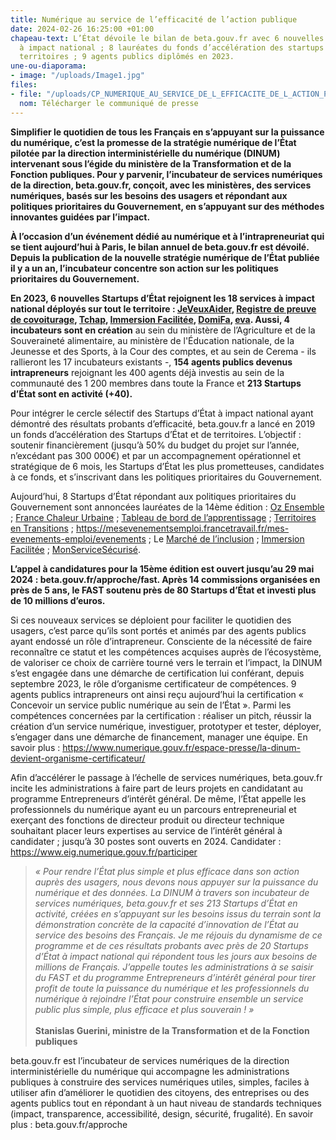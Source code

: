 ```yaml
---
title: Numérique au service de l’efficacité de l’action publique
date: 2024-02-26 16:25:00 +01:00
chapeau-text: L’État dévoile le bilan de beta.gouv.fr avec 6 nouvelles startups d’état
  à impact national ; 8 lauréates du fonds d’accélération des startups d’état et de
  territoires ; 9 agents publics diplômés en 2023.
une-ou-diaporama:
- image: "/uploads/Image1.jpg"
files:
- file: "/uploads/CP_NUMERIQUE_AU_SERVICE_DE_L_EFFICACITE_DE_L_ACTION_PUBLIQUE_BILAN_BETA.GOUV.FR.pdf"
  nom: Télécharger le communiqué de presse
---
```


**Simplifier le quotidien de tous les Français en s’appuyant sur la puissance du numérique, c’est la promesse de la stratégie numérique de l’État pilotée par la direction interministérielle du numérique (DINUM) intervenant sous l’égide du ministère de la Transformation et de la Fonction publiques. Pour y parvenir, l’incubateur de services numériques de la direction, beta.gouv.fr, conçoit, avec les ministères, des services numériques, basés sur les besoins des usagers et répondant aux politiques prioritaires du Gouvernement, en s’appuyant sur des méthodes innovantes guidées par l’impact.**

**À l’occasion d’un événement dédié au numérique et à l’intrapreneuriat qui se tient aujourd’hui à Paris, le bilan annuel de beta.gouv.fr est dévoilé. Depuis la publication de la nouvelle stratégie numérique de l’État publiée il y a un an, l’incubateur concentre son action sur les politiques prioritaires du Gouvernement.**

**En 2023, 6 nouvelles Startups d’État rejoignent les 18 services à impact national déployés sur tout le territoire : [JeVeuxAider](https://beta.gouv.fr/startups/jeveuxaider.html), [Registre de preuve de covoiturage](https://covoiturage.beta.gouv.fr/), [Tchap](https://beta.gouv.fr/startups/tchap.html), [Immersion Facilitée](https://immersion-facile.beta.gouv.fr/), [DomiFa](https://beta.gouv.fr/startups/domifa.html), [eva](https://eva.beta.gouv.fr/).
Aussi, 4 incubateurs sont en création** au sein du ministère de l’Agriculture et de la Souveraineté alimentaire, au ministère de l'Éducation nationale, de la Jeunesse et des Sports, à la Cour des comptes, et au sein de Cerema - ils rallieront les 17 incubateurs existants -, **154 agents publics devenus intrapreneurs** rejoignant les 400 agents déjà investis au sein de la communauté des 1 200 membres dans toute la France et **213 Startups d’État sont en activité (\+40).**

Pour intégrer le cercle sélectif des Startups d’État à impact national ayant démontré des résultats probants d’efficacité, beta.gouv.fr a lancé en 2019 un fonds d’accélération des Startups d’État et de territoires. L’objectif : soutenir financièrement (jusqu’à 50% du budget du projet sur l’année, n’excédant pas 300 000€) et par un accompagnement opérationnel et stratégique de 6 mois, les Startups d’État les plus prometteuses, candidates à ce fonds, et s’inscrivant dans les politiques prioritaires du Gouvernement.

Aujourd’hui, 8 Startups d’État répondant aux politiques prioritaires du Gouvernement sont annoncées lauréates de la 14ème édition : [Oz Ensemble](https://ozensemble.fabrique.social.gouv.fr/) ; [France Chaleur Urbaine](https://france-chaleur-urbaine.beta.gouv.fr/) ; [Tableau de bord de l’apprentissage](https://cfas.apprentissage.beta.gouv.fr/) ; [Territoires en Transitions](https://www.territoiresentransitions.fr/) ; https://mesevenementsemploi.francetravail.fr/mes-evenements-emploi/evenements ; Le [Marché de l’inclusion](https://lemarche.inclusion.beta.gouv.fr/) ; [Immersion Facilitée](https://immersion-facile.beta.gouv.fr/) ; [MonServiceSécurisé](https://www.monservicesecurise.ssi.gouv.fr/).

**L’appel à candidatures pour la 15ème édition est ouvert jusqu’au 29 mai 2024 : beta.gouv.fr/approche/fast. Après 14 commissions organisées en près de 5 ans, le FAST soutenu près de 80 Startups d’État et investi plus de 10 millions d’euros.**

Si ces nouveaux services se déploient pour faciliter le quotidien des usagers, c’est parce qu’ils sont portés et animés par des agents publics ayant endossé un rôle d’intrapreneur. Consciente de la nécessité de faire reconnaître ce statut et les compétences acquises auprès de l’écosystème, de valoriser ce choix de carrière tourné vers le terrain et l’impact, la DINUM s’est engagée dans une démarche de certification lui conférant, depuis septembre 2023, le rôle d’organisme certificateur de compétences. 9 agents publics intrapreneurs ont ainsi reçu aujourd’hui la certification « Concevoir un service public numérique au sein de l’État ». Parmi les compétences concernées par la certification : réaliser un pitch, réussir la création d’un service numérique, investiguer, prototyper et tester, déployer, s’engager dans une démarche de financement, manager une équipe. En savoir plus : https://www.numerique.gouv.fr/espace-presse/la-dinum-devient-organisme-certificateur/

Afin d’accélérer le passage à l’échelle de services numériques, beta.gouv.fr incite les administrations à faire part de leurs projets en candidatant au programme Entrepreneurs d’intérêt général. De même, l’État appelle les professionnels du numérique ayant eu un parcours entrepreneurial et exerçant des fonctions de directeur produit ou directeur technique souhaitant placer leurs expertises au service de l’intérêt général à candidater ; jusqu’à 30 postes sont ouverts en 2024.
Candidater : https://www.eig.numerique.gouv.fr/participer

> *« Pour rendre l’État plus simple et plus efficace dans son action auprès des usagers, nous devons nous appuyer sur la puissance du numérique et des données. La DINUM à travers son incubateur de services numériques, beta.gouv.fr et ses 213 Startups d’État en activité, créées en s’appuyant sur les besoins issus du terrain sont la démonstration concrète de la capacité d’innovation de l’État au service des besoins des Français. Je me réjouis du dynamisme de ce programme et de ces résultats probants avec près de 20 Startups d’État à impact national qui répondent tous les jours aux besoins de millions de Français. J’appelle toutes les administrations à se saisir du FAST et du programme Entrepreneurs d’intérêt général pour tirer profit de toute la puissance du numérique et les professionnels du numérique à rejoindre l’État pour construire ensemble un service public plus simple, plus efficace et plus souverain ! »*
> <br>
> <br>**Stanislas Guerini, ministre de la Transformation et de la Fonction publiques**

beta.gouv.fr est l’incubateur de services numériques de la direction interministérielle du numérique qui accompagne les administrations publiques à construire des services numériques utiles, simples, faciles à utiliser afin d’améliorer le quotidien des citoyens, des entreprises ou des agents publics tout en répondant à un haut niveau de standards techniques (impact, transparence, accessibilité, design, sécurité, frugalité). En savoir plus : beta.gouv.fr/approche     
